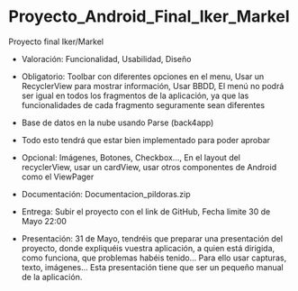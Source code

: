 # Proyecto_Android_Final_Iker_Markel
Proyecto final Iker/Markel

- Valoración: Funcionalidad, Usabilidad, Diseño
- Obligatorio: Toolbar con diferentes opciones en el menu, Usar un RecyclerView para mostrar información, Usar BBDD,
El menú no podrá ser igual en todos los fragmentos de la aplicación, ya que las funcionalidades de cada
fragmento seguramente sean diferentes
- Base de datos en la nube usando Parse (back4app)
- Todo esto tendrá que estar bien implementado para poder aprobar
- Opcional: Imágenes, Botones, Checkbox..., En el layout del recyclerView,
usar un cardView, usar otros componentes de Android como el ViewPager

- Documentación: Documentacion_pildoras.zip
- Entrega: Subir el proyecto con el link de GitHub, Fecha limite 30 de Mayo 22:00 
- Presentación: 31 de Mayo, tendréis que preparar una presentación del proyecto, donde expliquéis vuestra
aplicación, a quien está dirigida, como funciona, que problemas habéis tenido... Para ello usar capturas,
texto, imágenes... Esta presentación tiene que ser un pequeño manual de la aplicación.
